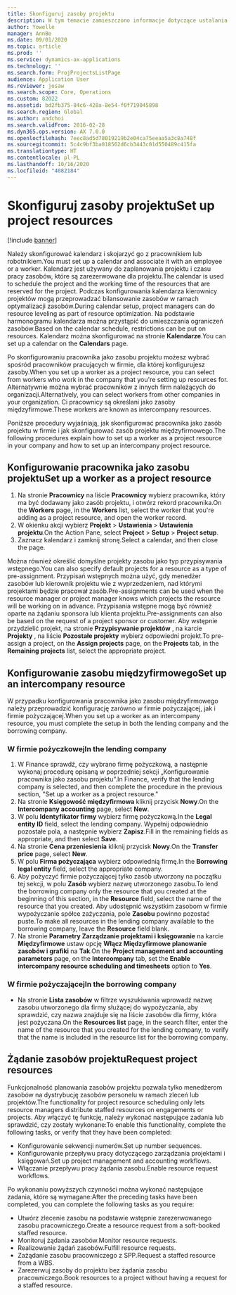 ```yaml
---
title: Skonfiguruj zasoby projektu
description: W tym temacie zamieszczono informacje dotyczące ustalania lub żądania zasobów w ramach projektu.
author: Yowelle
manager: AnnBe
ms.date: 09/01/2020
ms.topic: article
ms.prod: ''
ms.service: dynamics-ax-applications
ms.technology: ''
ms.search.form: ProjProjectsListPage
audience: Application User
ms.reviewer: josaw
ms.search.scope: Core, Operations
ms.custom: 82022
ms.assetid: bd2fb375-84c6-428a-8e54-f0f719045898
ms.search.region: Global
ms.author: andchoi
ms.search.validFrom: 2016-02-28
ms.dyn365.ops.version: AX 7.0.0
ms.openlocfilehash: 7eec8ad5d78019219b2e04ca75eeaa5a3c8a748f
ms.sourcegitcommit: 5c4c9bf3ba018562d6cb3443c01d550489c415fa
ms.translationtype: HT
ms.contentlocale: pl-PL
ms.lasthandoff: 10/16/2020
ms.locfileid: "4082184"
---
```

# <a name="set-up-project-resources"></a><span data-ttu-id="2a8c1-103">Skonfiguruj zasoby projektu</span><span class="sxs-lookup"><span data-stu-id="2a8c1-103">Set up project resources</span></span>

[!include [banner](../includes/banner.md)]

<span data-ttu-id="2a8c1-104">Należy skonfigurować kalendarz i skojarzyć go z pracownikiem lub robotnikiem.</span><span class="sxs-lookup"><span data-stu-id="2a8c1-104">You must set up a calendar and associate it with an employee or a worker.</span></span> <span data-ttu-id="2a8c1-105">Kalendarz jest używany do zaplanowania projektu i czasu pracy zasobów, które są zarezerwowane dla projektu.</span><span class="sxs-lookup"><span data-stu-id="2a8c1-105">The calendar is used to schedule the project and the working time of the resources that are reserved for the project.</span></span> <span data-ttu-id="2a8c1-106">Podczas konfigurowania kalendarza kierownicy projektów mogą przeprowadzać bilansowanie zasobów w ramach optymalizacji zasobów.</span><span class="sxs-lookup"><span data-stu-id="2a8c1-106">During calendar setup, project managers can do resource leveling as part of resource optimization.</span></span> <span data-ttu-id="2a8c1-107">Na podstawie harmonogramu kalendarza można przystąpić do umieszczania ograniczeń zasobów.</span><span class="sxs-lookup"><span data-stu-id="2a8c1-107">Based on the calendar schedule, restrictions can be put on resources.</span></span> <span data-ttu-id="2a8c1-108">Kalendarz można skonfigurować na stronie **Kalendarze**.</span><span class="sxs-lookup"><span data-stu-id="2a8c1-108">You can set up a calendar on the **Calendars** page.</span></span>

<span data-ttu-id="2a8c1-109">Po skonfigurowaniu pracownika jako zasobu projektu możesz wybrać spośród pracowników pracujących w firmie, dla której konfigurujesz zasoby.</span><span class="sxs-lookup"><span data-stu-id="2a8c1-109">When you set up a worker as a project resource, you can select from workers who work in the company that you're setting up resources for.</span></span> <span data-ttu-id="2a8c1-110">Alternatywnie można wybrać pracowników z innych firm należących do organizacji.</span><span class="sxs-lookup"><span data-stu-id="2a8c1-110">Alternatively, you can select workers from other companies in your organization.</span></span> <span data-ttu-id="2a8c1-111">Ci pracownicy są określani jako zasoby międzyfirmowe.</span><span class="sxs-lookup"><span data-stu-id="2a8c1-111">These workers are known as intercompany resources.</span></span>

<span data-ttu-id="2a8c1-112">Poniższe procedury wyjaśniają, jak skonfigurować pracownika jako zasób projektu w firmie i jak skonfigurować zasób projektu międzyfirmowego.</span><span class="sxs-lookup"><span data-stu-id="2a8c1-112">The following procedures explain how to set up a worker as a project resource in your company and how to set up an intercompany project resource.</span></span>

## <a name="set-up-a-worker-as-a-project-resource"></a><span data-ttu-id="2a8c1-113">Konfigurowanie pracownika jako zasobu projektu</span><span class="sxs-lookup"><span data-stu-id="2a8c1-113">Set up a worker as a project resource</span></span>

1. <span data-ttu-id="2a8c1-114">Na stronie **Pracownicy** na liście **Pracownicy** wybierz pracownika, który ma być dodawany jako zasób projektu, i otwórz rekord pracownika.</span><span class="sxs-lookup"><span data-stu-id="2a8c1-114">On the **Workers** page, in the **Workers** list, select the worker that you're adding as a project resource, and open the worker record.</span></span>
2. <span data-ttu-id="2a8c1-115">W okienku akcji wybierz **Projekt** &gt; **Ustawienia** &gt; **Ustawienia projektu**.</span><span class="sxs-lookup"><span data-stu-id="2a8c1-115">On the Action Pane, select **Project** &gt; **Setup** &gt; **Project setup**.</span></span>
3. <span data-ttu-id="2a8c1-116">Zaznacz kalendarz i zamknij stronę.</span><span class="sxs-lookup"><span data-stu-id="2a8c1-116">Select a calendar, and then close the page.</span></span>

<span data-ttu-id="2a8c1-117">Można również określić domyślne projekty zasobu jako typ przypisywania wstępnego.</span><span class="sxs-lookup"><span data-stu-id="2a8c1-117">You can also specify default projects for a resource as a type of pre-assignment.</span></span> <span data-ttu-id="2a8c1-118">Przypisań wstępnych można użyć, gdy menedżer zasobów lub kierownik projektu wie z wyprzedzeniem, nad którymi projektami będzie pracował zasób.</span><span class="sxs-lookup"><span data-stu-id="2a8c1-118">Pre-assignments can be used when the resource manager or project manager knows which projects the resource will be working on in advance.</span></span> <span data-ttu-id="2a8c1-119">Przypisania wstępne mogą być również oparte na żądaniu sponsora lub klienta projektu.</span><span class="sxs-lookup"><span data-stu-id="2a8c1-119">Pre-assignments can also be based on the request of a project sponsor or customer.</span></span> <span data-ttu-id="2a8c1-120">Aby wstępnie przydzielić projekt, na stronie **Przypisywanie projektów** , na karcie **Projekty** , na liście **Pozostałe projekty** wybierz odpowiedni projekt.</span><span class="sxs-lookup"><span data-stu-id="2a8c1-120">To pre-assign a project, on the **Assign projects** page, on the **Projects** tab, in the **Remaining projects** list, select the appropriate project.</span></span>

## <a name="set-up-an-intercompany-resource"></a><span data-ttu-id="2a8c1-121">Konfigurowanie zasobu międzyfirmowego</span><span class="sxs-lookup"><span data-stu-id="2a8c1-121">Set up an intercompany resource</span></span>

<span data-ttu-id="2a8c1-122">W przypadku konfigurowania pracownika jako zasobu międzyfirmowego należy przeprowadzić konfigurację zarówno w firmie pożyczającej, jak i firmie pożyczającej.</span><span class="sxs-lookup"><span data-stu-id="2a8c1-122">When you set up a worker as an intercompany resource, you must complete the setup in both the lending company and the borrowing company.</span></span>

### <a name="in-the-lending-company"></a><span data-ttu-id="2a8c1-123">W firmie pożyczkowej</span><span class="sxs-lookup"><span data-stu-id="2a8c1-123">In the lending company</span></span>

1. <span data-ttu-id="2a8c1-124">W Finance sprawdź, czy wybrano firmę pożyczkową, a następnie wykonaj procedurę opisaną w poprzedniej sekcji „Konfigurowanie pracownika jako zasobu projektu”.</span><span class="sxs-lookup"><span data-stu-id="2a8c1-124">In Finance, verify that the lending company is selected, and then complete the procedure in the previous section, "Set up a worker as a project resource."</span></span>
2. <span data-ttu-id="2a8c1-125">Na stronie **Księgowość międzyfirmowa** kliknij przycisk **Nowy**.</span><span class="sxs-lookup"><span data-stu-id="2a8c1-125">On the **Intercompany accounting** page, select **New**.</span></span>
3. <span data-ttu-id="2a8c1-126">W polu **Identyfikator firmy** wybierz firmę pożyczkową.</span><span class="sxs-lookup"><span data-stu-id="2a8c1-126">In the **Legal entity ID** field, select the lending company.</span></span> <span data-ttu-id="2a8c1-127">Wypełnij odpowiednio pozostałe pola, a następnie wybierz **Zapisz**.</span><span class="sxs-lookup"><span data-stu-id="2a8c1-127">Fill in the remaining fields as appropriate, and then select **Save**.</span></span>
4. <span data-ttu-id="2a8c1-128">Na stronie **Cena przeniesienia** kliknij przycisk **Nowy**.</span><span class="sxs-lookup"><span data-stu-id="2a8c1-128">On the **Transfer price** page, select **New**.</span></span>
5. <span data-ttu-id="2a8c1-129">W polu **Firma pożyczająca** wybierz odpowiednią firmę.</span><span class="sxs-lookup"><span data-stu-id="2a8c1-129">In the **Borrowing legal entity** field, select the appropriate company.</span></span>
6. <span data-ttu-id="2a8c1-130">Aby pożyczyć firmie pożyczającej tylko zasób utworzony na początku tej sekcji, w polu **Zasób** wybierz nazwę utworzonego zasobu.</span><span class="sxs-lookup"><span data-stu-id="2a8c1-130">To lend the borrowing company only the resource that you created at the beginning of this section, in the **Resource** field, select the name of the resource that you created.</span></span> <span data-ttu-id="2a8c1-131">Aby udostępnić wszystkim zasobom w firmie wypożyczanie spółce zażyczania, pole **Zasobu** powinno pozostać puste.</span><span class="sxs-lookup"><span data-stu-id="2a8c1-131">To make all resources in the lending company available to the borrowing company, leave the **Resource** field blank.</span></span>
7. <span data-ttu-id="2a8c1-132">Na stronie **Parametry Zarządzanie projektami i księgowanie** na karcie **Międzyfirmowe** ustaw opcję **Włącz Międzyfirmowe planowanie zasobów i grafiki** na **Tak**.</span><span class="sxs-lookup"><span data-stu-id="2a8c1-132">On the **Project management and accounting parameters** page, on the **Intercompany** tab, set the **Enable intercompany resource scheduling and timesheets** option to **Yes**.</span></span>

### <a name="in-the-borrowing-company"></a><span data-ttu-id="2a8c1-133">W firmie pożyczającej</span><span class="sxs-lookup"><span data-stu-id="2a8c1-133">In the borrowing company</span></span>

- <span data-ttu-id="2a8c1-134">Na stronie **Lista zasobów** w filtrze wyszukiwania wprowadź nazwę zasobu utworzonego dla firmy służącej do wypożyczania, aby sprawdzić, czy nazwa znajduje się na liście zasobów dla firmy, która jest pożyczana.</span><span class="sxs-lookup"><span data-stu-id="2a8c1-134">On the **Resources list** page, in the search filter, enter the name of the resource that you created for the lending company, to verify that the name is included in the resource list for the borrowing company.</span></span>

## <a name="request-project-resources"></a><span data-ttu-id="2a8c1-135">Żądanie zasobów projektu</span><span class="sxs-lookup"><span data-stu-id="2a8c1-135">Request project resources</span></span>
<span data-ttu-id="2a8c1-136">Funkcjonalność planowania zasobów projektu pozwala tylko menedżerom zasobów na dystrybucję zasobów personelu w ramach zleceń lub projektów.</span><span class="sxs-lookup"><span data-stu-id="2a8c1-136">The functionality for project resource scheduling only lets resource managers distribute staffed resources on engagements or projects.</span></span> <span data-ttu-id="2a8c1-137">Aby włączyć tę funkcję, należy wykonać następujące zadania lub sprawdzić, czy zostały wykonane:</span><span class="sxs-lookup"><span data-stu-id="2a8c1-137">To enable this functionality, complete the following tasks, or verify that they have been completed:</span></span>

- <span data-ttu-id="2a8c1-138">Konfigurowanie sekwencji numerów.</span><span class="sxs-lookup"><span data-stu-id="2a8c1-138">Set up number sequences.</span></span>
- <span data-ttu-id="2a8c1-139">Konfigurowanie przepływu pracy dotyczącego zarządzania projektami i księgowań.</span><span class="sxs-lookup"><span data-stu-id="2a8c1-139">Set up project management and accounting workflows.</span></span>
- <span data-ttu-id="2a8c1-140">Włączanie przepływu pracy żądania zasobu.</span><span class="sxs-lookup"><span data-stu-id="2a8c1-140">Enable resource request workflows.</span></span>

<span data-ttu-id="2a8c1-141">Po wykonaniu powyższych czynności można wykonać następujące zadania, które są wymagane:</span><span class="sxs-lookup"><span data-stu-id="2a8c1-141">After the preceding tasks have been completed, you can complete the following tasks as you require:</span></span>

- <span data-ttu-id="2a8c1-142">Utwórz zlecenie zasobu na podstawie wstępnie zarezerwowanego zasobu pracowniczego.</span><span class="sxs-lookup"><span data-stu-id="2a8c1-142">Create a resource request from a soft-booked staffed resource.</span></span>
- <span data-ttu-id="2a8c1-143">Monitoruj żądania zasobów.</span><span class="sxs-lookup"><span data-stu-id="2a8c1-143">Monitor resource requests.</span></span>
- <span data-ttu-id="2a8c1-144">Realizowanie żądań zasobów.</span><span class="sxs-lookup"><span data-stu-id="2a8c1-144">Fulfill resource requests.</span></span>
- <span data-ttu-id="2a8c1-145">Zażądanie zasobu pracowniczego z SPP.</span><span class="sxs-lookup"><span data-stu-id="2a8c1-145">Request a staffed resource from a WBS.</span></span>
- <span data-ttu-id="2a8c1-146">Zarezerwuj zasoby do projektu bez żądania zasobu pracowniczego.</span><span class="sxs-lookup"><span data-stu-id="2a8c1-146">Book resources to a project without having a request for a staffed resource.</span></span>
